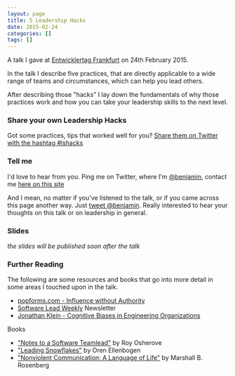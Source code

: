 ```yaml
---
layout: page
title: 5 Leadership Hacks
date: 2015-02-24
categories: []
tags: []
---
```


A talk I gave at [Entwicklertag Frankfurt][1] on 24th February 2015.

In the talk I describe five practices, that are directly applicable to a wide
range of teams and circumstances, which can help you lead others.

After describing those "hacks" I lay down the fundamentals of why those
practices work and how you can take your leadership skills to the next level.


### Share your own Leadership Hacks

Got some practices, tips that worked well for you? [Share them on Twitter with
the hashtag #lshacks][share-lshacks]


### Tell me

I'd love to hear from you. Ping me on Twitter, where I'm [@benjamin][@benjamin], contact
me [here on this site](/contact/)

And I mean, no matter if you've listened to the talk, or if you came across this
page another way. Just [tweet @benjamin][tweet-at]. Really interested to hear your
thoughts on this talk or on leadership in general.


### Slides

*the slides will be published soon after the talk*

### Further Reading

The following are some resources and books that go into more detail in some
areas I touched upon in the talk.

* [popforms.com - Influence without Authority](https://popforms.com/influence-without-authority/)
* [Software Lead Weekly][swl] Newsletter
* [Jonathan Klein - Cognitive Biases in Engineering Organizations](http://jkle.in/biases)

Books

* ["Notes to a Software Teamlead"][notes-teamlead] by Roy Osherove
* ["Leading Snowflakes"][leading-snowflakes] by Oren Ellenbogen
* ["Nonviolent Communication: A Language of Life"][nvc] by Marshall B. Rosenberg

[1]: https://entwicklertag.de/frankfurt/2015/5-leadership-hacks-oder-wie-ich-meine-ideen-umgesetzt-bekomme
[tweet-at]: https://twitter.com/intent/tweet?hashtags=lshacks&text=%40benjamin%20
[@benjamin]: https://twitter.com/benjamin
[share-lshacks]: https://twitter.com/intent/tweet?hashtags=lshacks
[notes-teamlead]: https://leanpub.com/teamleader
[leading-snowflakes]: http://leadingsnowflakes.com/
[swl]: http://softwareleadweekly.com/
[nvc]: http://www.goodreads.com/book/show/71730.Nonviolent_Communication
